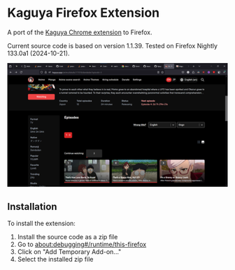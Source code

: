 # Kaguya Firefox Extension

A port of the [Kaguya Chrome extension](https://chromewebstore.google.com/detail/kaguya/jhinkdokgbijplmedcpkjdbcmjgockgc) to Firefox.

Current source code is based on version 1.1.39.
Tested on Firefox Nightly 133.0a1 (2024-10-21).

![Image of the extension running on Firefox Nightly](assets/gh/ExtensionScreenshot.png)

## Installation

To install the extension:

1. Install the source code as a zip file
2. Go to [about:debugging#/runtime/this-firefox](about:debugging#/runtime/this-firefox)
3. Click on "Add Temporary Add-on..."
4. Select the installed zip file
